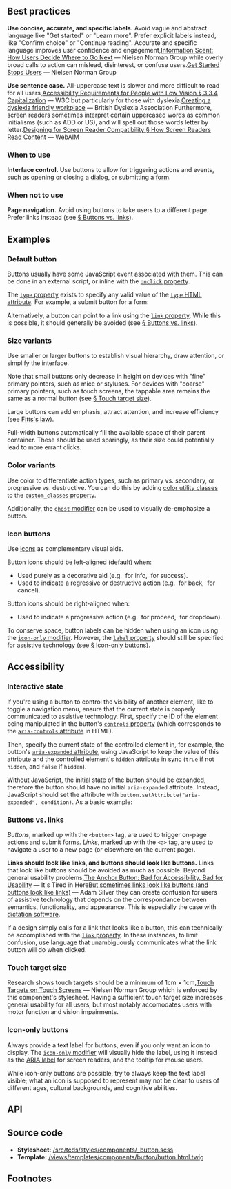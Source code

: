 <!--lead Buttons allow users to trigger an action with a single tap, click, or keypress. They are useful to call attention to some action, or to prompt users to make an affirmative choice. lead-->

## Best practices

**Use concise, accurate, and specific labels.** Avoid vague and abstract language like "Get started" or "Learn more". Prefer explicit labels instead, like "Confirm choice" or "Continue reading". Accurate and specific language improves user confidence and engagement,<span data-footnote>[Information Scent: How Users Decide Where to Go Next](https://www.nngroup.com/articles/information-scent/#:~:text=Perhaps%20the%20most,to%20click%20it.) — Nielsen Norman Group</span> while overly broad calls to action can mislead, disinterest, or confuse users.<span data-footnote>[Get Started Stops Users](https://www.nngroup.com/articles/get-started/) — Nielsen Norman Group</span>

**Use sentence case.** All-uppercase text is slower and more difficult to read for all users,<span data-footnote>[Accessibility Requirements for People with Low Vision § 3.3.4 Capitalization](https://www.w3.org/TR/low-vision-needs/#capitalization) — W3C</span> but particularly for those with dyslexia.<span data-footnote>[Creating a dyslexia friendly workplace](https://www.bdadyslexia.org.uk/advice/employers/creating-a-dyslexia-friendly-workplace/dyslexia-friendly-style-guide#:~:text=Avoid%20text%20in%20uppercase/capital%20letters%20and%20small%20caps%2C%20which%20can%20be%20less%20familiar%20to%20the%20reader%20and%20harder%20to%20read.) — British Dyslexia Association</span> Furthermore, screen readers sometimes interpret certain uppercased words as common initialisms (such as ADD or US), and will spell out those words letter by letter.<span data-footnote>[Designing for Screen Reader Compatibility § How Screen Readers Read Content](https://webaim.org/techniques/screenreader/#:~:text=Screen%20readers%20try%20to%20pronounce%20acronyms%2C%20if%20there%20are%20sufficient%20vowels/consonants%20to%20be%20pronounceable.%20Otherwise%2C%20they%20spell%20out%20the%20letters.) — WebAIM</span>

### When to use

**Interface control.** Use buttons to allow for triggering actions and events, such as opening or closing a [dialog](/components/dialog), or submitting a [form](/components/forms).

### When not to use

**Page navigation.** Avoid using buttons to take users to a different page. Prefer links instead (see [&sect; Buttons vs. links](#buttons-vs-links)).

## Examples
### Default button
Buttons usually have some JavaScript event associated with them. This can be done in an external script, or inline with the [`onclick` property](#onclick).

<!--twig
{% embed "@tch/includes/example-box/example-box.html.twig" with {
  examples: {
    "Twig": '{{ include("@tch/components/button/button.html.twig", {
  label: "Default button",
  onclick: "alert(\'Default button clicked.\')",
}) }}',
    "HTML": '<button class="Button" type="button" onclick="alert(\'Default button clicked.\')">
  Default button
</button>',
  },
} %}
  {% block result %}
    {{ include("@tch/components/button/button.html.twig", {
      label: "Default button",
      onclick: "alert('Default button clicked.')",
    }) }}
  {% endblock %}
{% endembed %}
twig-->

The [`type` property](#type) exists to specify any valid value of the [`type` HTML attribute](https://www.w3.org/TR/2011/WD-html5-20110525/the-button-element.html#attr-button-type). For example, a submit button for a form:

<!--twig
{% embed "@tch/includes/example-box/example-box.html.twig" with {
  examples: {
    "Twig": '{{ include("@tch/components/button/button.html.twig", {
  label: "Submit button",
  type: "submit",
}) }}',
    "HTML": '<button class="Button" type="submit">
  Submit button
</button>',
  },
} %}
  {% block result %}
    {{ include("@tch/components/button/button.html.twig", {
      label: "Submit button",
      onclick: "alert('Form submitted!\n(Demonstration purposes only).')",
    }) }}
  {% endblock %}
{% endembed %}
twig-->

Alternatively, a button can point to a link using the [`link` property](#link-property). While this is possible, it should generally be avoided (see [&sect; Buttons vs. links](#buttons-vs-links)).

<!--twig
{% embed "@tch/includes/example-box/example-box.html.twig" with {
  examples: {
    "Twig": '{{ include("@tch/components/button/button.html.twig", {
  label: "Link button",
  link: "https://texaschildrens.org/"
}) }}',
    "HTML": '<a class="Button" href="https://texaschildrens.org/">
  Link button
</a>',
  },
} %}
  {% block result %}
    {{ include("@tch/components/button/button.html.twig", {
      label: "Link button",
      link: "https://texaschildrens.org/",
    }) }}
  {% endblock %}
{% endembed %}
twig-->

### Size variants
Use smaller or larger buttons to establish visual hierarchy, draw attention, or simplify the interface.

Note that small buttons only decrease in height on devices with "fine" primary pointers, such as mice or styluses. For devices with "coarse" primary pointers, such as touch screens, the tappable area remains the same as a normal button (see [&sect; Touch target size](#touch-target-size)).

<!--twig
{% embed "@tch/includes/example-box/example-box.html.twig" with {
  examples: {
    "Twig": '{{ include("@tch/components/button/button.html.twig", {
  label: "Small button",
  modifiers: ["small"],
}) }}',
    "HTML": '<button class="Button Button--small">
  Small button
</button>',
  },
} %}
  {% block result %}
    {{ include("@tch/components/button/button.html.twig", {
      label: "Small button",
      modifiers: ["small"],
    }) }}
  {% endblock %}
{% endembed %}
twig-->

Large buttons can add emphasis, attract attention, and increase efficiency (see [Fitts's law](https://www.nngroup.com/videos/fittss-law-links-buttons/ "Using Fitts's Law to Make Links and Buttons Easier to Click (video) - Nielsen Norman Group")).

<!--twig
{% embed "@tch/includes/example-box/example-box.html.twig" with {
  examples: {
    "Twig": '{{ include("@tch/components/button/button.html.twig", {
  label: "Large button",
  modifiers: ["large"],
}) }}',
    "HTML": '<button class="Button Button--large">
  Large button
</button>',
  },
} %}
  {% block result %}
    {{ include("@tch/components/button/button.html.twig", {
      label: "Large button",
      modifiers: ["large"],
    }) }}
  {% endblock %}
{% endembed %}
twig-->

Full-width buttons automatically fill the available space of their parent container. These should be used sparingly, as their size could potentially lead to more errant clicks.

<!--twig
{% embed "@tch/includes/example-box/example-box.html.twig" with {
  examples: {
    "Twig": '{{ include("@tch/components/button/button.html.twig", {
  label: "Full-width button",
  modifiers: ["full-width"],
}) }}',
    "HTML": '<button class="Button Button--full-width">
  Full-width button
</button>',
  },
} %}
  {% block result %}
    {{ include("@tch/components/button/button.html.twig", {
      label: "Full-width button",
      modifiers: ["full-width"],
    }) }}
  {% endblock %}
{% endembed %}
twig-->

### Color variants
Use color to differentiate action types, such as primary vs. secondary, or progressive vs. destructive. You can do this by adding [color utility classes](/design/color) to the [`custom_classes` property](#custom-classes-property).

Additionally, the [`ghost` modifier](#modifiers-property) can be used to visually de-emphasize a button.

<!--twig
{% embed "@tch/includes/example-box/example-box.html.twig" with {
  examples: {
    "Twig": '{{ include("@tch/components/button/button.html.twig", {
  label: "Secondary action",
  custom_classes: ["bg-secondary"],
}) }}\n
{{ include("@tch/components/button/button.html.twig", {
  label: "Tertiary action",
  modifiers: ["ghost"],
}) }}',
    "HTML": '<button class="Button bg-secondary">
  Secondary action
</button>\n
<button class="Button Button--ghost">
  Tertiary action
</button>',
  },
} %}
  {% block result %}
    <div class="row gap-tight">
      {{ include("@tch/components/button/button.html.twig", {
        label: "Secondary action",
        custom_classes: ["bg-secondary"],
      }) }}
      {{ include("@tch/components/button/button.html.twig", {
        label: "Tertiary action",
        modifiers: ["ghost"],
      }) }}
    </div>
  {% endblock %}
{% endembed %}
twig-->

### Icon buttons
Use [icons](/design/icons) as complementary visual aids.

Button icons should be left-aligned (default) when:

* Used purely as a decorative aid (e.g. <!--twig {{ include("@tch/components/icon/icon.html.twig", { icon: "info", label: "i inside circle" }) }} twig-->&nbsp;for info, <!--twig {{ include("@tch/components/icon/icon.html.twig", { icon: "check", label: "Checkmark" }) }} twig-->&nbsp;for success).
* Used to indicate a regressive or destructive action (e.g. <!--twig {{ include("@tch/components/icon/icon.html.twig", { icon: "chevron-left", label: "Left" }) }} twig-->&nbsp;for back, <!--twig {{ include("@tch/components/icon/icon.html.twig", { icon: "x", label: "X" }) }} twig-->&nbsp;for cancel).

<!--twig
{% embed "@tch/includes/example-box/example-box.html.twig" with {
  examples: {
    "Twig": '{{ include("@tch/components/button/button.html.twig", {
  label: "Open information",
  icon: "info",
}) }}',
    "HTML": '<button class="Button">
  <!-- Icon code copied from src/tcds/icons/info.svg --\>
  <svg xmlns="http://www.w3.org/2000/svg" viewBox="0 0 24 24" fill="none" stroke="currentColor" stroke-width="3" stroke-linecap="square">
    <circle cx="12" cy="12" r="10"/>
    <path d="M12 16v-4m0-4h0"/>
  </svg>\n
  Open information
</button>',
  },
} %}
  {% block result %}
    {{ include("@tch/components/button/button.html.twig", {
      label: "Open information",
      icon: "info",
    }) }}
  {% endblock %}
{% endembed %}
twig-->

Button icons should be right-aligned when:

* Used to indicate a progressive action (e.g. <!--twig {{ include("@tch/components/icon/icon.html.twig", { icon: "chevron-right", label: "Right" }) }} twig-->&nbsp;for proceed, <!--twig {{ include("@tch/components/icon/icon.html.twig", { icon: "chevron-down", label: "Down" }) }} twig-->&nbsp;for dropdown).

<!--twig
{% embed "@tch/includes/example-box/example-box.html.twig" with {
  examples: {
    "Twig": '{{ include("@tch/components/button/button.html.twig", {
  label: "Next",
  icon: "chevron-right",
  modifiers: ["icon-right"],
}) }}',
    "HTML": '<button class="Button Button--icon-right">
  <!-- Icon code copied from src/tcds/icons/chevron-right.svg --\>
  <svg xmlns="http://www.w3.org/2000/svg" viewBox="0 0 24 24" fill="none" stroke="currentColor" stroke-width="3" stroke-linecap="square">
    <path d="M9 18l6-6-6-6"/>
  </svg>\n
  Next
</button>',
  },
} %}
  {% block result %}
    {{ include("@tch/components/button/button.html.twig", {
      label: "Next",
      icon: "chevron-right",
      modifiers: ["icon-right"],
    }) }}
  {% endblock %}
{% endembed %}
twig-->

To conserve space, button labels can be hidden when using an icon using the [`icon-only` modifier](#modifiers-property). However, the [`label` property](#label-property) should still be specified for assistive technology (see [&sect; Icon-only buttons](#icon-only-buttons)).

<!--twig
{% embed "@tch/includes/example-box/example-box.html.twig" with {
  examples: {
    "Twig": '{{ include("@tch/components/button/button.html.twig", {
  label: "Close",
  icon: "x",
  modifiers: ["icon-only"],
}) }}',
    "HTML": '<button class="Button Button--icon-only" aria-label="Close" title="Close">
  <!-- Icon code copied from src/tcds/icons/x.svg --\>
  <svg xmlns="http://www.w3.org/2000/svg" viewBox="0 0 24 24" fill="none" stroke="currentColor" stroke-width="3" stroke-linecap="square">
    <line x1="18" y1="6" x2="6" y2="18"></line>
    <line x1="6" y1="6" x2="18" y2="18"></line>
  </svg>
</button>',
  },
} %}
  {% block result %}
    {{ include("@tch/components/button/button.html.twig", {
      label: "Close (demonstration only)",
      icon: "x",
      modifiers: ["icon-only"],
    }) }}
  {% endblock %}
{% endembed %}
twig-->

## Accessibility
### Interactive state

If you're using a button to control the visibility of another element, like to toggle a navigation menu, ensure that the current state is properly communicated to assistive technology. First, specify the ID of the element being manipulated in the button's [`controls` property](#controls-property) (which corresponds to the [`aria-controls` attribute](https://www.w3.org/TR/wai-aria-1.1/#aria-controls) in HTML).

Then, specify the current state of the controlled element in, for example, the button's [`aria-expanded` attribute](https://www.w3.org/TR/wai-aria-1.1/#aria-expanded), using JavaScript to keep the value of this attribute and the controlled element's `hidden` attribute in sync (`true` if not `hidden`, and `false` if `hidden`).

Without JavaScript, the initial state of the button should be expanded, therefore the button should have no initial `aria-expanded` attribute. Instead, JavaScript should set the attribute with `button.setAttribute("aria-expanded", condition)`. As a basic example:

<!--twig
{% embed "@tch/includes/example-box/example-box.html.twig" with {
  examples: {
    "Twig": '<!-- No initial [aria-expanded] state without JavaScript --\>
{{ include("@tch/components/button/button.html.twig", {
  label: "Toggle content",
  controls: "example-content",
}) }}\n
<!-- Not [hidden] without JavaScript --\>
<div id="example-content">Example content</div>',
    "JavaScript": '// Make initial state hidden...
button.setAttribute("aria-expanded", "false");
content.hidden = true;\n
// Toggle state on click...
button.addEventListener("click", () => {
  button.setAttribute("aria-expanded", content.hidden);
  content.hidden = !content.hidden;
});',
  },
} %}
  {% block result %}
{{ include("@tch/components/button/button.html.twig", {
  label: "Toggle content",
  controls: "example-content",
  custom_attributes: { "id": "example-toggle-button" },
}) }}

<div id="example-content">Example content</div>

<script>
  (function() {
    const button = document.getElementById("example-toggle-button");
    const content = document.getElementById("example-content");

    button.setAttribute("aria-expanded", "false");
    content.hidden = true;

    button.addEventListener("click", () => {
      button.setAttribute("aria-expanded", content.hidden);
      content.hidden = !content.hidden;
    });
  }());
</script>
  {% endblock %}
{% endembed %}
twig-->

### Buttons vs. links

*Buttons*, marked up with the `<button>` tag, are used to trigger on-page actions and submit forms. *Links*, marked up with the `<a>` tag, are used to navigate a user to a new page (or elsewhere on the current page).

**Links should look like links, and buttons should look like buttons.** Links that look like buttons should be avoided as much as possible. Beyond general usability problems,<span data-footnote>[The Anchor Button: Bad for Accessibility, Bad for Usability](http://itstiredinhere.blogspot.com/2014/08/the-anchor-button-bad-for-accessibility.html) — It's Tired in Here</span><span data-footnote>[But sometimes links look like buttons (and buttons look like links)](https://medium.com/simple-human/but-sometimes-links-look-like-buttons-and-buttons-look-like-links-9b371c57b3d2) — Adam Silver</span> they can create confusion for users of assistive technology that depends on the correspondance between semantics, functionality, and appearance. This is especially the case with [dictation software](https://www.w3.org/WAI/perspective-videos/voice/).

If a design simply calls for a link that looks like a button, this can technically be accomplished with the [`link` property](#link-property). In these instances, to limit confusion, use language that unambiguously communicates what the link button will do when clicked.

### Touch target size

Research shows touch targets should be a minimum of 1cm &times; 1cm,<span data-footnote>[Touch Targets on Touch Screens](https://www.nngroup.com/articles/touch-target-size/) — Nielsen Norman Group</span> which is enforced by this component's stylesheet. Having a sufficient touch target size increases general usability for all users, but most notably accomodates users with motor function and vision impairments.

### Icon-only buttons

Always provide a text label for buttons, even if you only want an icon to display. The [`icon-only` modifier](#modifiers-property) will visually hide the label, using it instead as the [ARIA label](https://www.w3.org/TR/WCAG20-TECHS/ARIA14.html) for screen readers, and the tooltip for mouse users.

While icon-only buttons are possible, try to always keep the text label visible; what an icon is supposed to represent may not be clear to users of different ages, cultural backgrounds, and cognitive abilities.

## API

<!--twig
{{ include("@tch/includes/api-table/api-table.html.twig", {
  properties: {
    specific: [
      {
        name: "label",
        value: "—",
        type: "string",
        description: "The text label of the button. If <code>icon-only</code>, this is used as the button's accessible <code>aria-label</code> and tooltip.",
        required: "yes",
      },
      {
        name: "type",
        value: "<ul>
          <li><code>button</code> (default)</li>
          <li><code>submit</code></li>
          <li><code>reset</code></li>
          <li><code>file</code></li>
        </ul>",
        type: "string",
        description: "The <a href='https://www.w3.org/TR/2011/WD-html5-20110525/the-button-element.html#attr-button-type' title='4.10.8 The button element - W3C.org'>HTML button type</a>.",
        required: "no",
      },
      {
        name: "onclick",
        value: "—",
        type: "string",
        description: "Inline JavaScript to execute when the button is clicked.",
        required: "no",
      },
      {
        name: "controls",
        value: "—",
        type: "string (id list)",
        description: "A list of IDs referring to HTML elements that the button controls. Only use if required for ARIA purposes (see <a href='https://www.w3.org/TR/wai-aria-1.1/#aria-controls'>WAI-ARIA 1.1 &sect; aria-controls</a>).",
        required: "no",
      },
      {
        name: "link",
        value: "—",
        type: "string",
        description: "The URL or path the button should point to. Note that this will convert the button from a <code>&lt;button&gt;</code> element to an <code>&lt;a&gt;</code> element.",
        required: "no",
      },
      {
        name: "icon",
        value: "See <a href='/design/icons'>icons</a>",
        type: "string",
        description: "The icon slug (e.g. <code>check</code>, <code>arrow-right</code>) to add to the left side of the button (or, combine with a <a href='#modifiers'>modifier</a> of <code>icon-right</code> to add the icon to the right).",
        required: "no",
      },
    ],
    global: [
      {
        name: "modifiers",
        value: "<ul>
          <li><code>small</code></li>
          <li><code>large</code></li>
          <li><code>full-width</code></li>
          <li><code>round</code></li>
          <li><code>ghost</code></li>
          <li><code>icon-right</code></li>
          <li><code>icon-only</code></li>
        </ul>",
        type: "array",
        description: "Modifiers specific to the button component.",
        required: "no",
      },
      {
        name: "custom_classes",
        value: "—",
        type: "array",
        description: "Custom classes to add to the component's root element. This may be useful for adding global utilities or custom modifiers.",
        required: "no",
      },
      {
        name: "custom_attributes",
        value: "—",
        type: "array",
        description: "Custom attributes to add to the component's root element. This may be useful for adding custom JavaScript hooks.",
        required: "no",
      },
    ],
  }
}) }}
twig-->

## Source code

* **Stylesheet:** [/src/tcds/styles/components/_button.scss](https://github.com/jacecotton/tcds/blob/main/src/tcds/styles/components/_button.scss)
* **Template:** [/views/templates/components/button/button.html.twig](https://github.com/jacecotton/tcds/blob/main/views/templates/components/button/button.html.twig)

## Footnotes
<!--twig {{ include("@tch/components/footnotes/footnotes.html.twig") }} twig-->